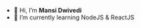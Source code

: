 - 👋 Hi, I’m <strong>Mansi Dwivedi</strong>
- 🌱 I’m currently learning NodeJS & ReactJS

<!---
dwivedianshi/dwivedianshi is a ✨ special ✨ repository because its `README.md` (this file) appears on your GitHub profile.
You can click the Preview link to take a look at your changes.
--->
